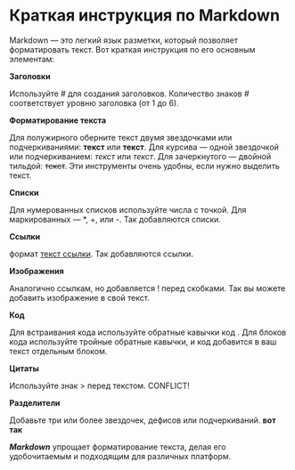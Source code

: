 # Краткая инструкция по Markdown

Markdown — это легкий язык разметки, который позволяет форматировать текст. Вот краткая инструкция по его основным элементам:

**Заголовки**

Используйте # для создания заголовков. Количество знаков # соответствует уровню заголовка (от 1 до 6).

**Форматирование текста**

Для полужирного оберните текст двумя звездочками или подчеркиваниями: **текст** или __текст__. Для курсива — одной звездочкой или подчеркиванием: *текст* или _текст_. Для зачеркнутого — двойной тильдой: ~~текст~~. Эти инструменты очень удобны, если нужно выделить текст.

**Списки**

Для нумерованных списков используйте числа с точкой. Для маркированных — *, +, или -. Так добавляются списки.

**Ссылки**

формат [текст ссылки](URL). Так добавляются ссылки.

**Изображения**

Аналогично ссылкам, но добавляется ! перед скобками. Так вы можете добавить изображение в свой текст.

**Код**

Для встраивания кода используйте обратные кавычки  код . Для блоков кода используйте тройные обратные кавычки, и код добавится в ваш текст отдельным блоком.

**Цитаты**

Используйте знак > перед текстом. CONFLICT!

**Разделители**

Добавьте три или более звездочек, дефисов или подчеркиваний. ****вот так****

***Markdown*** упрощает форматирование текста, делая его удобочитаемым и подходящим для различных платформ.